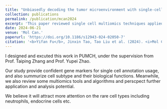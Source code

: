 ```yaml
---
title: "Unbiasedly decoding the tumor microenvironment with single-cell multiomics analysis in pancreatic cancer"
collection: publications
permalink: /publication/mcan2024
excerpt: 'This paper reviewed single cell multiomics techniques applied on the PDAC TME, we primarily focused on the MDSCs and CAFs.'
date: 2024-06-21
venue: 'Mol Can.'
paperurl: 'https://doi.org/10.1186/s12943-024-02050-7'
citation: '<b>Yifan Fu</b>, Jinxin Tao, Tao Liu et al. (2024). <i>Mol Can</i>. Accept, 38:29-38.'
---
```


I designed and excuted this work in PUMCH, under the supervision from Prof. Taiping Zhang and Prof. Yupei Zhao.
  
Our study provide confident gene markers for single cell annotation usage, and also summurize cell subtype and their biological functions. Meanwhile, we also review some multiomics tools and algorithms and perscpect further application and analysis potential. 

We believe it will attract more attention on the rare cell types including neutrophils, endocrine cells etc.
